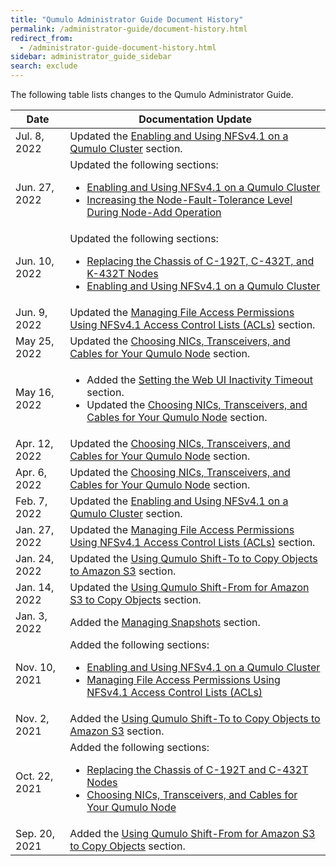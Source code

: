 ```yaml
---
title: "Qumulo Administrator Guide Document History"
permalink: /administrator-guide/document-history.html
redirect_from:
  - /administrator-guide-document-history.html
sidebar: administrator_guide_sidebar
search: exclude
---
```


The following table lists changes to the Qumulo Administrator Guide.

<table>
  <thead>
    <tr>
      <th>Date</th>
      <th>Documentation Update</th>
    </tr>
  </thead>
  <tbody>
    <tr>
      <td>Jul. 8, 2022</td>
      <td>Updated the <a href="/administrator-guide/protocols/nfsv4.1-enabling-using.html">Enabling and Using NFSv4.1 on a Qumulo Cluster</a> section.</td>
    </tr>
    <tr>
      <td>Jun. 27, 2022</td>
      <td>Updated the following sections:
        <ul>
          <li><a href="/administrator-guide/protocols/nfsv4.1-enabling-using.html">Enabling and Using NFSv4.1 on a Qumulo Cluster</a></li>
          <li><a href="/administrator-guide/qumulo-core/node-fault-tolerance-level.html">Increasing the Node-Fault-Tolerance Level During Node-Add Operation</a></li>
        </ul>
      </td>
    </tr>
    <tr>
      <td>Jun. 10, 2022</td>
      <td>Updated the following sections:
        <ul>
          <li><a href="c-192t-c-432t-k-432t-chassis-replacement.html">Replacing the Chassis of C-192T, C-432T, and K-432T Nodes</a></li>
          <li><a href="nfsv4.1-enabling-using.html">Enabling and Using NFSv4.1 on a Qumulo Cluster</a></li>
        </ul>
      </td>
    </tr>
    <tr>
      <td>Jun. 9, 2022</td>
      <td>Updated the <a href="nfsv4.1-auth-sys-acls.html">Managing File Access Permissions Using NFSv4.1 Access Control Lists (ACLs)</a> section.</td>
    </tr>
    <tr>
      <td>May 25, 2022</td>
      <td>Updated the <a href="nics-transceivers-cables.html">Choosing NICs, Transceivers, and Cables for Your Qumulo Node</a> section.</td>
    </tr>
    <tr>
      <td>May 16, 2022</td>
      <td>
        <ul>
          <li>Added the <a href="web-ui-inactivity-timeout.html">Setting the Web UI Inactivity Timeout</a> section.</li>
          <li>Updated the <a href="nics-transceivers-cables.html">Choosing NICs, Transceivers, and Cables for Your Qumulo Node</a> section.</li>
        </ul>
      </td>
    </tr>
    <tr>
      <td>Apr. 12, 2022</td>
      <td>Updated the <a href="nics-transceivers-cables.html">Choosing NICs, Transceivers, and Cables for Your Qumulo Node</a> section.</td>
    </tr>
    <tr>
      <td>Apr. 6, 2022</td>
      <td>Updated the <a href="nics-transceivers-cables.html">Choosing NICs, Transceivers, and Cables for Your Qumulo Node</a> section.</td>
    </tr>
    <tr>
      <td>Feb. 7, 2022</td>
      <td>Updated the <a href="nfsv4.1-enabling-using.html">Enabling and Using NFSv4.1 on a Qumulo Cluster</a> section.</td>
    </tr>
    <tr>
      <td>Jan. 27, 2022</td>
      <td>Updated the <a href="nfsv4.1-auth-sys-acls.html">Managing File Access Permissions Using NFSv4.1 Access Control Lists (ACLs)</a> section.</td>
    </tr>
    <tr>
      <td>Jan. 24, 2022</td>
      <td>Updated the <a href="shift-to-s3.html">Using Qumulo Shift-To to Copy Objects to Amazon S3</a> section.</td>
    </tr>
    <tr>
      <td>Jan. 14, 2022</td>
      <td>Updated the <a href="shift-from-s3.html">Using Qumulo Shift-From for Amazon S3 to Copy Objects</a> section.</td>
    </tr>
    <tr>
      <td>Jan. 3, 2022</td>
      <td>Added the <a href="managing-snapshots.html">Managing Snapshots</a> section.</td>
    </tr>
    <tr>
      <td>Nov. 10, 2021</td>
            <td>Added the following sections:
        <ul>
          <li><a href="nfsv4.1-enabling-using.html">Enabling and Using NFSv4.1 on a Qumulo Cluster</a></li>
          <li><a href="nfsv4.1-auth-sys-acls.html">Managing File Access Permissions Using NFSv4.1 Access Control Lists (ACLs)</a></li>
        </ul>
      </td>
    </tr>
    <tr>
      <td>Nov. 2, 2021</td>
      <td>Added the <a href="shift-to-s3.html">Using Qumulo Shift-To to Copy Objects to Amazon S3</a> section.</td>
    </tr>
    <tr>
      <td>Oct. 22, 2021</td>
      <td>Added the following sections:
        <ul>
          <li><a href="c-192t-c-432t-chassis-replacement.html">Replacing the Chassis of C-192T and C-432T Nodes</a></li>
          <li><a href="nics-transceivers-cables.html">Choosing NICs, Transceivers, and Cables for Your Qumulo Node</a></li>
        </ul>
      </td>
    </tr>
    <tr>
      <td>Sep. 20, 2021</td>
      <td>Added the <a href="shift-from-s3.html">Using Qumulo Shift-From for Amazon S3 to Copy Objects</a> section.</td>
    </tr>
  </tbody>
</table>
